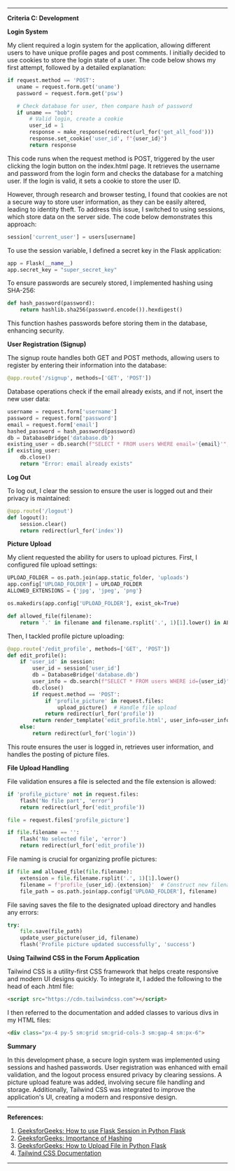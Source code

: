 
---

**Criteria C: Development**

**Login System**

My client required a login system for the application, allowing different users to have unique profile pages and post comments. I initially decided to use cookies to store the login state of a user. The code below shows my first attempt, followed by a detailed explanation:

```python
if request.method == 'POST':
   uname = request.form.get('uname')
   password = request.form.get('psw')

   # Check database for user, then compare hash of password
   if uname == "bob":
       # Valid login, create a cookie
       user_id = 1
       response = make_response(redirect(url_for('get_all_food')))
       response.set_cookie('user_id', f"{user_id}")
       return response
```

This code runs when the request method is POST, triggered by the user clicking the login button on the index.html page. It retrieves the username and password from the login form and checks the database for a matching user. If the login is valid, it sets a cookie to store the user ID.

However, through research and browser testing, I found that cookies are not a secure way to store user information, as they can be easily altered, leading to identity theft. To address this issue, I switched to using sessions, which store data on the server side. The code below demonstrates this approach:

```python
session['current_user'] = users[username]
```

To use the session variable, I defined a secret key in the Flask application:

```python
app = Flask(__name__)
app.secret_key = "super_secret_key"
```

To ensure passwords are securely stored, I implemented hashing using SHA-256:

```python
def hash_password(password):
    return hashlib.sha256(password.encode()).hexdigest()
```

This function hashes passwords before storing them in the database, enhancing security.

**User Registration (Signup)**

The signup route handles both GET and POST methods, allowing users to register by entering their information into the database:

```python
@app.route('/signup', methods=['GET', 'POST'])
```

Database operations check if the email already exists, and if not, insert the new user data:

```python
username = request.form['username']
password = request.form['password']
email = request.form['email']
hashed_password = hash_password(password)
db = DatabaseBridge('database.db')
existing_user = db.search(f"SELECT * FROM users WHERE email='{email}'", False)
if existing_user:
    db.close()
    return "Error: email already exists"
```

**Log Out**

To log out, I clear the session to ensure the user is logged out and their privacy is maintained:

```python
@app.route('/logout')
def logout():
    session.clear()
    return redirect(url_for('index'))
```

**Picture Upload**

My client requested the ability for users to upload pictures. First, I configured file upload settings:

```python
UPLOAD_FOLDER = os.path.join(app.static_folder, 'uploads')
app.config['UPLOAD_FOLDER'] = UPLOAD_FOLDER
ALLOWED_EXTENSIONS = {'jpg', 'jpeg', 'png'}

os.makedirs(app.config['UPLOAD_FOLDER'], exist_ok=True)

def allowed_file(filename):
    return '.' in filename and filename.rsplit('.', 1)[1].lower() in ALLOWED_EXTENSIONS
```

Then, I tackled profile picture uploading:

```python
@app.route('/edit_profile', methods=['GET', 'POST'])
def edit_profile():
    if 'user_id' in session:
        user_id = session['user_id']
        db = DatabaseBridge('database.db')
        user_info = db.search(f"SELECT * FROM users WHERE id={user_id}", False)
        db.close()
        if request.method == 'POST':
            if 'profile_picture' in request.files:
                upload_picture()  # Handle file upload
            return redirect(url_for('profile'))
        return render_template('edit_profile.html', user_info=user_info, user_id=user_id)
    else:
        return redirect(url_for('login'))
```

This route ensures the user is logged in, retrieves user information, and handles the posting of picture files.

**File Upload Handling**

File validation ensures a file is selected and the file extension is allowed:

```python
if 'profile_picture' not in request.files:
    flash('No file part', 'error')
    return redirect(url_for('edit_profile'))

file = request.files['profile_picture']

if file.filename == '':
    flash('No selected file', 'error')
    return redirect(url_for('edit_profile'))
```

File naming is crucial for organizing profile pictures:

```python
if file and allowed_file(file.filename):
    extension = file.filename.rsplit('.', 1)[1].lower()
    filename = f'profile_{user_id}.{extension}'  # Construct new filename
    file_path = os.path.join(app.config['UPLOAD_FOLDER'], filename)
```

File saving saves the file to the designated upload directory and handles any errors:

```python
try:
    file.save(file_path)
    update_user_picture(user_id, filename)
    flash('Profile picture updated successfully', 'success')
```

**Using Tailwind CSS in the Forum Application**

Tailwind CSS is a utility-first CSS framework that helps create responsive and modern UI designs quickly. To integrate it, I added the following to the head of each .html file:

```html
<script src="https://cdn.tailwindcss.com"></script>
```

I then referred to the documentation and added classes to various divs in my HTML files:

```html
<div class="px-4 py-5 sm:grid sm:grid-cols-3 sm:gap-4 sm:px-6">
```

**Summary**

In this development phase, a secure login system was implemented using sessions and hashed passwords. User registration was enhanced with email validation, and the logout process ensured privacy by clearing sessions. A picture upload feature was added, involving secure file handling and storage. Additionally, Tailwind CSS was integrated to improve the application's UI, creating a modern and responsive design.

---

**References:**

1. [GeeksforGeeks: How to use Flask Session in Python Flask](https://www.geeksforgeeks.org/how-to-use-flask-session-in-python-flask/)
2. [GeeksforGeeks: Importance of Hashing](https://www.geeksforgeeks.org/importance-of-hashing/)
3. [GeeksforGeeks: How to Upload File in Python Flask](https://www.geeksforgeeks.org/how-to-upload-file-in-python-flask/)
4. [Tailwind CSS Documentation](https://tailwindcss.com/docs/installation)

---

